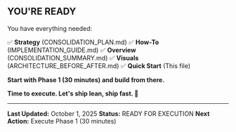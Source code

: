 ## YOU'RE READY

You have everything needed:

✅ **Strategy** (CONSOLIDATION_PLAN.md)
✅ **How-To** (IMPLEMENTATION_GUIDE.md)
✅ **Overview** (CONSOLIDATION_SUMMARY.md)
✅ **Visuals** (ARCHITECTURE_BEFORE_AFTER.md)
✅ **Quick Start** (This file)

**Start with Phase 1 (30 minutes) and build from there.**

**Time to execute. Let's ship lean, ship fast. 🚀**

---

**Last Updated:** October 1, 2025
**Status:** READY FOR EXECUTION
**Next Action:** Execute Phase 1 (30 minutes)

<!-- Last verified: 2025-10-02 -->

<!-- Optimized: 2025-10-02 -->

<!-- Last updated: 2025-10-02 -->

<!-- Last optimized: 2025-10-02 -->
